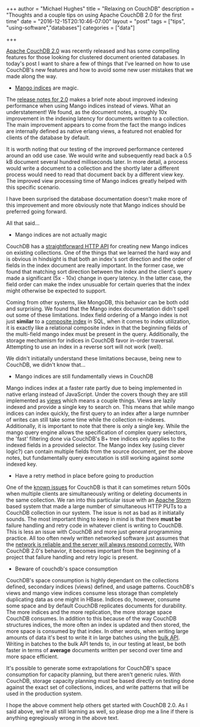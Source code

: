 +++
author = "Michael Hughes"
title = "Relaxing on CouchDB"
description = "Thoughts and a couple tips on using Apache CouchDB 2.0 for the first time"
date = "2016-12-15T20:10:46-07:00"
layout = "post"
tags = ["tips", "using-software","databases"]
categories = ["data"]

+++

[Apache CouchDB 2.0][1] was recently released and has some compelling features for those looking for clustered document oriented databases. In today's post I want to share a few of things that I've
learned on how to use CouchDB's new features and how to avoid some new user mistakes that we made along the way.

[1]: http://couchdb.apache.org/ "Apache CouchDB"

<!--more-->

- [Mango indices][3] are magic.

The [release notes for 2.0][2] makes a brief note about improved indexing performance when using Mango indices instead of views. What an understatement! We found, as the document notes,
a roughly 10x improvement in the indexing latency for documents written to a collection. The main improvement appears to come from the fact the mango indices are
internally defined as native erlang views, a featured not enabled for clients of the database by default.

It is worth noting that our testing of the improved performance centered around an odd use case. We would write and subsequently read back a 0.5 kB document several hundred milliseconds later. In more detail,
a process would write a document to a collection and the shortly later a different process would need to read that document back by a different view key. The improved view processing time of Mango indices
greatly helped with this specific scenario.

I have been surprised the database documentation doesn't make more of this improvement and more obviously note that Mango indices should be preferred going forward.

All that said...

- Mango indices are not actually magic

CouchDB has a [straightforward HTTP API][4] for creating new Mango indices on existing collections. One of the things that we learned the hard way and is obvious in 
hindsight is that both an index's sort direction and the order of fields in the index document are really important. In the former case, we found that matching sort direction between the index and the
client's query made a significant (5x - 10x) change in query latency. In the latter case, the field order can make the index unusuable for certain queries that the index might otherwise be
expected to support.

Coming from other systems, like MongoDB, this behavior can be both odd and surprising. We found that the Mango index documentation didn't spell out some of these limitations. Index field 
ordering of a Mango index is not just **similar** to a [composite index][6] in SQL, when it comes to index utilization, it is exactly like a relational composite index in that the beginning fields
of the multi-field mango index must be present in the query. Additionally, the storage mechamism for indices in CouchDB favor in-order traversal. Attempting to use an index in a reverse sort will not work (well).

We didn't initiatally understand these limitations because, being new to CouchDB, we didn't know that...

- Mango indices are still fundamentally views in CouchDB

Mango indices index at a faster rate partly due to being implemented in native erlang instead of JavaScript. Under the covers though they are still implemented as [views][5] which means a couple things. Views
are lazily indexed and provide a single key to search on. This means that while mango indices can index quickly, the first query to an index after a large numnber of writes can still take some time while
the collection re-indexes. Additionally, it is important to note that there is only a single key. While the mango query engine allows the specification of complex query selectors, the 'fast' filtering done
via CouchDB's B+ tree indices only applies to the indexed fields in a provided selector. The Mango index key (using clever logic?) can contain multiple fields from the source document, per the above notes, but fundamentally query
executation is still working against *some* indexed key.

- Have a retry method in place before going to production

One of the [known issues][7] for CouchDB is that it can sometimes return 500s when multiple clients are simultaneously writing or deleting documents in the same collection. We ran into this particular issue with
an [Apache Storm][8] based system that made a large number of simultaneous HTTP PUTs to a CouchDB collection in our system. The issue is not as bad as it initiatally sounds. The most important thing to keep in mind
is that there **must be** failure handling and retry code in whatever client is writing to CouchDB. This is less an issue with CouchDB and more just general programming practice. All too often newly written networked software
just assumes that the [network is reliable and the server will always respond correctly.][9] With CouchDB 2.0's behavior, it becomes important from the beginning of a project that failure handling and retry logic is present.

- Beware of couchdb's space consumption

CouchDB's space consumption is highly dependant on the collections defined, secondary indices (views) defined, and usage patterns. CouchDB's
views and mango view indices consume less storage than completely duplicating data as one might in HBase. Indices do, however, consume some space and by default CouchDB replicates documents for durability. The more 
indices and the more replication, the more storage space CouchDB consumes. In addition to this because of the way CouchDB structures indices, the more often an index is updated and then stored, the more space is 
consumed by that index. In other words, when writing large amounts of data it's best to write it in large batches using the [bulk API][10]. Writing in batches to the bulk API tends to, in our testing at least, be both
faster in terms of **average** documents written per second over time and more space efficient.

It's possible to generate some extrapolations for CouchDB's space consumption for capacity planning, but there aren't generic rules. With CouchDB, storage capacity planning must be based directly on testing done against
the exact set of collections, indices, and write patterns that will be used in the production system.


I hope the above comment help others get started with CouchDB 2.0. As I said above, we're all still learning as well, so please drop me a line if there is anything egregiously wrong in the above text.


[2]: http://docs.couchdb.org/en/2.0.0/whatsnew/2.0.html#id2 "Apache CouchDB 2.0 Release Notes"
[3]: https://blog.couchdb.org/2016/08/03/feature-mango-query/ "Mango indices"
[4]: http://docs.couchdb.org/en/2.0.0/api/database/find.html#db-index "Create a mango index"
[5]: http://docs.couchdb.org/en/2.0.0/couchapp/views/intro.html "CouchDB views"
[6]: http://stackoverflow.com/questions/795031/how-do-composite-indexes-work "stackoverflow"
[7]: http://docs.couchdb.org/en/2.0.0/whatsnew/2.0.html#id4 "CouchDB 2.0 Release Notes"
[8]: https://storm.apache.org/ "Apache Storm"
[9]: https://en.wikipedia.org/wiki/Fallacies_of_distributed_computing "Fallacies of distributed computing"
[10]: http://docs.couchdb.org/en/2.0.0/api/database/bulk-api.html#db-bulk-docs "Bulk API"